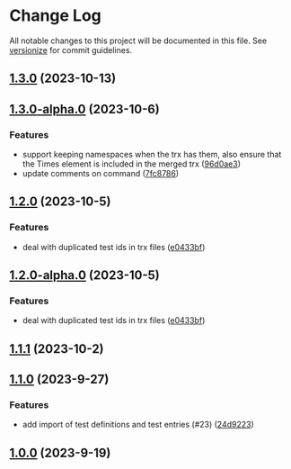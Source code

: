 # Change Log

All notable changes to this project will be documented in this file. See [versionize](https://github.com/versionize/versionize) for commit guidelines.

<a name="1.3.0"></a>
## [1.3.0](https://www.github.com/ricardofslp/dotnet-trx-merge/releases/tag/v1.3.0) (2023-10-13)

<a name="1.3.0-alpha.0"></a>
## [1.3.0-alpha.0](https://www.github.com/ricardofslp/dotnet-trx-merge/releases/tag/v1.3.0-alpha.0) (2023-10-6)

### Features

* support keeping namespaces when the trx has them, also ensure that the Times element is included in the merged trx ([96d0ae3](https://www.github.com/ricardofslp/dotnet-trx-merge/commit/96d0ae3109c6a1351901db0449d668e961971474))
* update comments on command ([7fc8786](https://www.github.com/ricardofslp/dotnet-trx-merge/commit/7fc8786dbf265ed47b753ebfbe745e116e7f0958))

<a name="1.2.0"></a>
## [1.2.0](https://www.github.com/ricardofslp/dotnet-trx-merge/releases/tag/v1.2.0) (2023-10-5)

### Features

* deal with duplicated test ids in trx files ([e0433bf](https://www.github.com/ricardofslp/dotnet-trx-merge/commit/e0433bfac35ef43fcacbb1f278157d1512b2dbce))

<a name="1.2.0-alpha.0"></a>
## [1.2.0-alpha.0](https://www.github.com/ricardofslp/dotnet-trx-merge/releases/tag/v1.2.0-alpha.0) (2023-10-5)

### Features

* deal with duplicated test ids in trx files ([e0433bf](https://www.github.com/ricardofslp/dotnet-trx-merge/commit/e0433bfac35ef43fcacbb1f278157d1512b2dbce))

<a name="1.1.1"></a>
## [1.1.1](https://www.github.com/ricardofslp/dotnet-trx-merge/releases/tag/v1.1.1) (2023-10-2)

<a name="1.1.0"></a>
## [1.1.0](https://www.github.com/ricardofslp/dotnet-trx-merge/releases/tag/v1.1.0) (2023-9-27)

### Features

* add import of test definitions and test entries (#23) ([24d9223](https://www.github.com/ricardofslp/dotnet-trx-merge/commit/24d9223c3b2d66c2b88eafa347004f6d6d7fda68))

<a name="1.0.0"></a>
## [1.0.0](https://www.github.com/ricardofslp/dotnet-trx-merge/releases/tag/v1.0.0) (2023-9-19)
